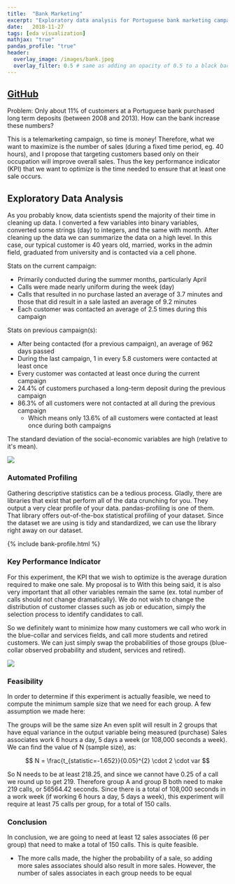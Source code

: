 ```yaml
---
title:  "Bank Marketing"
excerpt: "Exploratory data analysis for Portuguese bank marketing campaign."
date:   2018-11-27
tags: [eda visualization]
mathjax: "true"
pandas_profile: "true"
header:
  overlay_image: /images/bank.jpeg
  overlay_filter: 0.5 # same as adding an opacity of 0.5 to a black background
---
```


## [GitHub](https://github.com/mkm29/DataScience/blob/master/thinkful/unit/1/capstone/Bank%20Marketing.ipynb)

Problem: Only about 11% of customers at a Portuguese bank purchased long term deposits (between 2008 and 2013). How can the bank increase these numbers?

This is a telemarketing campaign, so time is money! Therefore, what we want to maximize is the number of sales (during a fixed time period, eg. 40 hours), and I propose that targeting customers based only on their occupation will improve overall sales. Thus the key performance indicator (KPI) that we want to optimize is the time needed to ensure that at least one sale occurs.

## Exploratory Data Analysis

As you probably know, data scientists spend the majority of their time in cleaning up data. I converted a few variables into binary variables, converted some strings (day) to integers, and the same with month. After cleaning up the data we can summarize the data on a high level. In this case, our typical customer is 40 years old, married, works in the admin field, graduated from university and is contacted via a cell phone. 

Stats on the current campaign:

  * Primarily conducted during the summer months, particularly April
  * Calls were made nearly uniform during the week (day)
  * Calls that resulted in no purchase lasted an average of 3.7 minutes and those that did result in a sale lasted an average of 9.2 minutes
  * Each customer was contacted an average of 2.5 times during this campaign
 
Stats on previous campaign(s):

  * After being contacted (for a previous campaign), an average of 962 days passed
  * During the last campaign, 1 in every 5.8 customers were contacted at least once
  * Every customer was contacted at least once during the current campaign
  * 24.4% of customers purchased a long-term deposit during the previous campaign
  * 86.3% of all customers were not contacted at all during the previous campaign
    * Which means only 13.6% of all customers were contacted at least once during both campaigns

The standard deviation of the social-economic variables are high (relative to it's mean).


<img src="{{site.baseurl}}/images/posts/1-eda-bar-plots.png">

### Automated Profiling

Gathering descriptive statistics can be a tedious process. Gladly, there are libraries that exist that perform all of the data crunching for you. They output a very clear profile of your data. pandas-profiling is one of them. That library offers out-of-the-box statistical profiling of your dataset. Since the dataset we are using is tidy and standardized, we can use the library right away on our dataset.

{% include bank-profile.html %}


### Key Performance Indicator

For this experiment, the KPI that we wish to optimize is the average duration required to make one sale. My proposal is to With this being said, it is also very important that all other variables remain the same (ex. total number of calls should not change dramatically). We do not wish to change the distribution of customer classes such as job or education, simply the selection process to identify candidates to call.

So we definitely want to minimize how many customers we call who work in the blue-collar and services fields, and call more students and retired customers. We can just simply swap the probabilities of those groups (blue-collar observed probability and student, services and retired).


<img src="{{site.baseurl}}/images/posts/1-eda-joint-kde-plot.png">


### Feasibility
In order to determine if this experiment is actually feasible, we need to compute the minimum sample size that we need for each group. A few assumption we made here:

The groups will be the same size
An even split will result in 2 groups that have equal variance in the output variable being measured (purchase)
Sales associates work 6 hours a day, 5 days a week (or 108,000 seconds a week). We can find the value of N (sample size), as:

$$ N = \frac{t_{statistic=-1.652}}{0.05}^{2} \cdot 2 \cdot var $$

So N needs to be at least 218.25, and since we cannot have 0.25 of a call we round up to get 219. Therefore group A and group B both need to make 219 calls, or 56564.42 seconds. Since there is a total of 108,000 seconds in a work week (if working 6 hours a day, 5 days a week), this experiment will require at least 75 calls per group, for a total of 150 calls.


### Conclusion

In conclusion, we are going to need at least 12 sales associates (6 per group) that need to make a total of 150 calls. This is quite feasible.

  * The more calls made, the higher the probability of a sale, so adding more sales associates should also result in more sales. However, the number of sales associates in each group needs to be equal
